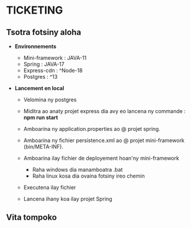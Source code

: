 # TICKETING

## Tsotra fotsiny aloha

* **Environnements**
    * Mini-framework : JAVA-11
    * Spring : JAVA-17
    * Express-cdn : ^Node-18
    * Postgres : ^13

* **Lancement en local**
    * Velomina ny postgres

    * Miditra ao anaty projet express dia avy eo lancena ny commande : **npm run start**
      
    * Amboarina ny application.properties ao @ projet spring.
      
    * Amboarina ny fichier persistence.xml ao @ projet mini-framework (bin/META-INF).

    * Amboarina ilay fichier de deployement hoan'ny mini-framework
        * Raha windows dia manamboatra .bat
        * Raha linux kosa dia ovaina fotsiny ireo chemin

    * Executena ilay fichier

    * Lancena ihany koa ilay projet Spring

## Vita tompoko
